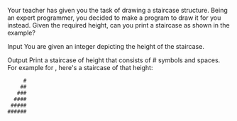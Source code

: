 Your teacher has given you the task of drawing a staircase structure. Being an expert programmer, you decided to make a program to draw it for you instead. Given the required height, can you print a staircase as shown in the example?

Input 
You are given an integer  depicting the height of the staircase.

Output 
Print a staircase of height  that consists of # symbols and spaces. For example for , here's a staircase of that height:

```
     #
    ##
   ###
  ####
 #####
######
```


